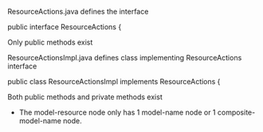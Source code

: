 ResourceActions.java defines the interface

public interface ResourceActions {

Only public methods exist


ResourceActionsImpl.java defines class implementing ResourceActions interface

public class ResourceActionsImpl implements ResourceActions {

Both public methods and private methods exist


- The model-resource node only has 1 model-name node or 1 composite-model-name node.
